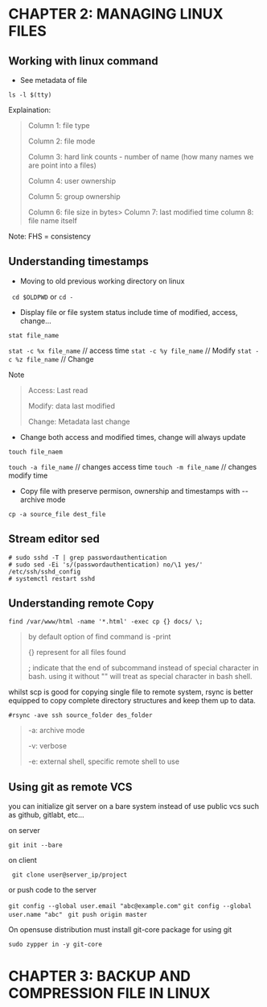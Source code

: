# CHAPTER 2: MANAGING LINUX FILES
## Working with linux command

- See metadata of file

`ls -l $(tty)`

Explaination:
> Column 1: file type
>
> Column 2: file mode
>
> Column 3: hard link counts - number of name (how many names we are point into a files)
>
> Column 4: user ownership
> 
> Column 5: group ownership
>
> Column 6: file size in bytes>
> Column 7: last modified time 
> column 8: file name itself

Note: FHS = consistency

## Understanding timestamps

- Moving to old previous working directory on linux

` cd $OLDPWD` or `cd -`

- Display file or file system status include time of modified, access, change...

`stat file_name`

`stat -c %x file_name`	// access time
`stat -c %y file_name`	// Modify
`stat -c %z file_name`	// Change 

Note
> Access: Last read
>
> Modify: data last modified
>
> Change: Metadata last change

- Change both access and modified times, change will always update

`touch file_naem`

`touch -a file_name`	// changes access time
`touch -m file_name`	// changes modify time

- Copy file with preserve permison, ownership and timestamps with --archive mode

`cp -a source_file dest_file`

## Stream editor sed

```
# sudo sshd -T | grep passwordauthentication
# sudo sed -Ei 's/(passwordauthentication) no/\1 yes/' /etc/ssh/sshd_config
# systemctl restart sshd
```

## Understanding remote Copy


`find /var/www/html -name '*.html' -exec cp {} docs/ \;`
> by default option of find command is -print
>
> {} represent for all files found
>
> \; indicate that the end of subcommand instead of special character in bash. using it without "\" will treat as special character in bash shell.

whilst scp is good for copying single file to remote system, rsync is better equipped to copy complete directory structures and keep them up to data.

`#rsync -ave ssh source_folder des_folder`
> -a: archive mode
>
> -v: verbose
> 
> -e: external shell, specific remote shell to use

## Using git as remote VCS

you can initialize git server on a bare system instead of use public vcs such as github, gitlabt, etc...

on server

`git init --bare`

on client

` git clone user@server_ip/project`

or push code to the server

`git config --global user.email "abc@example.com"`
`git config --global user.name "abc"`
` git push origin master`

On opensuse distribution must install git-core package for using git

`sudo zypper in -y git-core`

# CHAPTER 3: BACKUP AND COMPRESSION FILE IN LINUX


